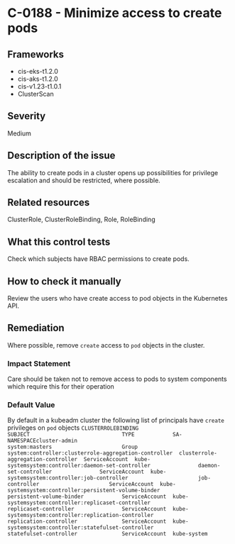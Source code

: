 # C-0188 - Minimize access to create pods

## Frameworks
* cis-eks-t1.2.0
* cis-aks-t1.2.0
* cis-v1.23-t1.0.1
* ClusterScan
 
## Severity
Medium

## Description of the issue
The ability to create pods in a cluster opens up possibilities for privilege escalation and should be restricted, where possible.
 
## Related resources
ClusterRole, ClusterRoleBinding, Role, RoleBinding
 
## What this control tests 
Check which subjects have RBAC permissions to create pods.
 
## How to check it manually 
Review the users who have create access to pod objects in the Kubernetes API.
 
## Remediation
Where possible, remove `create` access to `pod` objects in the cluster.
 
### Impact Statement
Care should be taken not to remove access to pods to system components which require this for their operation
 
### Default Value
By default in a kubeadm cluster the following list of principals have `create` privileges on `pod` objects ```CLUSTERROLEBINDING                                    SUBJECT                             TYPE            SA-NAMESPACEcluster-admin                                         system:masters                      Group           system:controller:clusterrole-aggregation-controller  clusterrole-aggregation-controller  ServiceAccount  kube-systemsystem:controller:daemon-set-controller               daemon-set-controller               ServiceAccount  kube-systemsystem:controller:job-controller                      job-controller                      ServiceAccount  kube-systemsystem:controller:persistent-volume-binder            persistent-volume-binder            ServiceAccount  kube-systemsystem:controller:replicaset-controller               replicaset-controller               ServiceAccount  kube-systemsystem:controller:replication-controller              replication-controller              ServiceAccount  kube-systemsystem:controller:statefulset-controller              statefulset-controller              ServiceAccount  kube-system```
 
